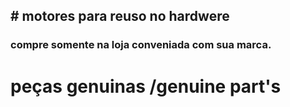 ## # motores para reuso no hardwere

### compre somente na loja conveniada com sua marca.

# peças genuinas /genuine part's



